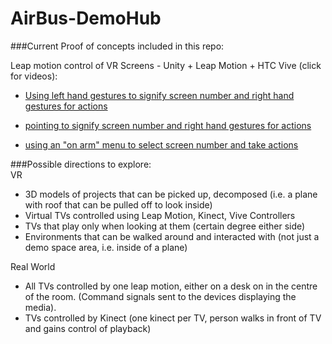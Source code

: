 # AirBus-DemoHub

###Current Proof of concepts included in this repo:


Leap motion control of VR Screens - Unity + Leap Motion + HTC Vive (click for videos):
- [Using left hand gestures to signify screen number and right hand gestures for actions](https://vimeo.com/harborned/leapmotionconcept-lefthandcountpinch)

- [pointing to signify screen number and right hand gestures for actions](https://vimeo.com/harborned/leapmotionconcept-pointpinch)

- [using an "on arm" menu to select screen number and take actions](https://vimeo.com/harborned/leapmotionconcept-menu)


###Possible directions to explore:<br />
VR<br />
- 3D models of projects that can be picked up, decomposed (i.e. a plane with roof that can be pulled off to look inside)<br />
- Virtual TVs controlled using Leap Motion, Kinect, Vive Controllers<br />
- TVs that play only when looking at them (certain degree either side)<br />
- Environments that can be walked around and interacted with (not just a demo space area, i.e. inside of a plane)<br />

Real World<br />
- All TVs controlled by one leap motion, either on a desk on in the centre of the room. (Command signals sent to the devices displaying the media).
- TVs controlled by Kinect (one kinect per TV, person walks in front of TV and gains control of playback)
